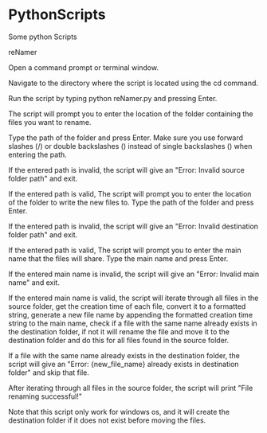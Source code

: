 # PythonScripts
Some python Scripts


reNamer

Open a command prompt or terminal window.

Navigate to the directory where the script is located using the cd command.

Run the script by typing python reNamer.py and pressing Enter.

The script will prompt you to enter the location of the folder containing the files you want to rename. 

Type the path of the folder and press Enter. Make sure you use forward slashes (/) or double backslashes (\) instead of single backslashes () when entering the path.

If the entered path is invalid, the script will give an "Error: Invalid source folder path" and exit.

If the entered path is valid, The script will prompt you to enter the location of the folder to write the new files to. Type the path of the folder and press Enter.

If the entered path is invalid, the script will give an "Error: Invalid destination folder path" and exit.

If the entered path is valid, The script will prompt you to enter the main name that the files will share. Type the main name and press Enter.

If the entered main name is invalid, the script will give an "Error: Invalid main name" and exit.

If the entered main name is valid, the script will iterate through all files in the source folder, get the creation time of each file, convert it to
a formatted string, generate a new file name by appending the formatted creation time string to the main name, check if a file with the same name already exists in the destination folder, if not it will rename the file and move it to the destination folder and do this for all files found in the source folder.

If a file with the same name already exists in the destination folder, the script will give an "Error: {new_file_name} already exists in destination folder" and skip that file.

After iterating through all files in the source folder, the script will print "File renaming successful!"

Note that this script only work for windows os, and it will create the destination folder if it does not exist before moving the files.
